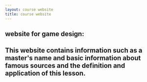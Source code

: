 ```yaml
---
layout: course website
title: course website
---
```


## website for game design: 
<a href="https://zahramomeni.github.io/Game_Design/"></a>
## This website contains information such as a master's name and basic information about famous sources and the definition and application of this lesson.



